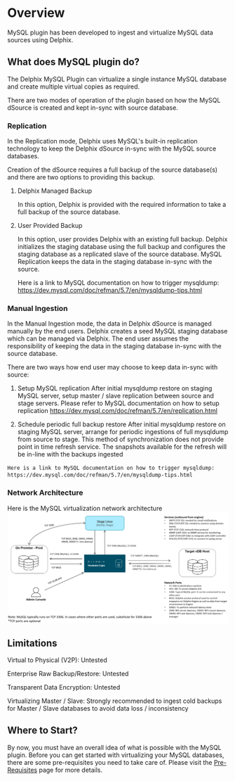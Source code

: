 # Overview

MySQL plugin has been developed to ingest and virtualize MySQL data sources using Delphix.

What does MySQL plugin do?
--------------------------
The Delphix MySQL Plugin can virtualize a single instance MySQL database and create
multiple virtual copies as required.

There are two modes of operation of the plugin based on how the MySQL dSource is created
and kept in-sync with source database.

### Replication

In the Replication mode, Delphix uses MySQL's built-in replication technology to keep
the Delphix dSource in-sync with the MySQL source databases.

Creation of the dSource requires a full backup of the source database(s) and there are
two options to providing this backup.

1. Delphix Managed Backup

    In this option, Delphix is provided with the required information to take
    a full backup of the source database.

2. User Provided Backup

    In this option, user provides Delphix with an existing full backup.
    Delphix initializes the staging database using the full backup and configures the
   staging database as a replicated slave of the source database.
    MySQL Replication keeps the data in the staging database in-sync with the source.

    Here is a link to MySQL documentation on how to trigger mysqldump: https://dev.mysql.com/doc/refman/5.7/en/mysqldump-tips.html

### Manual Ingestion
In the Manual Ingestion mode, the data in Delphix dSource is managed manually by the end users.
Delphix creates a seed MySQL staging database which can be managed via Delphix.
The end user assumes the responsibility of keeping the data in the staging
database in-sync with the source database.

There are two ways how end user may choose to keep data in-sync with source:
  1.  Setup MySQL replication
      After initial mysqldump restore on staging MySQL server, setup master / slave replication between source and stage servers. Please refer to MySQL documentation on how to setup replication
      https://dev.mysql.com/doc/refman/5.7/en/replication.html

  2.  Schedule periodic full backup restore
      After initial mysqldump restore on staging MySQL server, arrange for periodic ingestions of full mysqldump from source to stage. This method of synchronization does not provide point in time refresh service. The snapshots available for the refresh will be in-line with the backups ingested

    Here is a link to MySQL documentation on how to trigger mysqldump: https://dev.mysql.com/doc/refman/5.7/en/mysqldump-tips.html

### Network Architecture
Here is the MySQL virtualization network architecture
![Network Diagram2](/docs/docs/image/Arch-Diag.png) 


Limitations
-----------
Virtual to Physical (V2P): Untested

Enterprise Raw Backup/Restore: Untested

Transparent Data Encryption: Untested

Virtualizing Master / Slave: Strongly recommended to ingest cold backups for Master / Slave databases to avoid data loss / inconsistency   

Where to Start?
--------------
By now, you must have an overall idea of what is possible with the MySQL plugin.
Before you can get started with virtualizing your MySQL databases,
there are some pre-requisites you need to take care of.
Please visit the [Pre-Requisites](/Pre-Requisites/General/index.html) page for more details.
